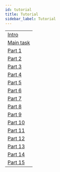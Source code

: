 ```yaml
---
id: tutorial
title: Tutorial
sidebar_label: Tutorial
---
```

|     |
|-----|
| [Intro](tutorial/intro.md)|
| [Main task](tutorial/part-0.md)|
| [Part 1](tutorial/part-1.md)|
| [Part 2](tutorial/part-2.md)|
| [Part 3](tutorial/part-3.md)|
| [Part 4](tutorial/part-4.md)|  
| [Part 5](tutorial/part-5.md)|
| [Part 6](tutorial/part-6.md)|
| [Part 7](tutorial/part-7.md)|
| [Part 8](tutorial/part-8.md)|
| [Part 9](tutorial/part-9.md)|
| [Part 10](tutorial/part-10.md)|
| [Part 11](tutorial/part-11.md)|
| [Part 12](tutorial/part-12.md)|
| [Part 13](tutorial/part-13.md)|    
| [Part 14](tutorial/part-14.md)|
| [Part 15](tutorial/part-15.md)|
